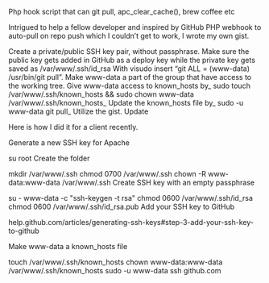 Php hook script that can git pull, apc_clear_cache(), brew coffee etc

Intrigued to help a fellow developer and inspired by GitHub PHP webhook to auto-pull on repo push which I couldn’t get to work, I wrote my own gist.

Create a private/public SSH key pair, without passphrase.
Make sure the public key gets added in GitHub as a deploy key while the private key gets saved as /var/www/.ssh/id_rsa
With visudo insert “git ALL = (www-data) /usr/bin/git pull”.
Make www-data a part of the group that have access to the working tree.
Give www-data access to known_hosts by_ sudo touch /var/www/.ssh/known_hosts && sudo chown www-data /var/www/.ssh/known_hosts_
Update the known_hosts file by_ sudo -u www-data git pull_
Utilize the gist.
Update

Here is how I did it for a client recently.

Generate a new SSH key for Apache

su root
Create the folder

mkdir /var/www/.ssh
chmod 0700 /var/www/.ssh
chown -R www-data:www-data /var/www/.ssh
Create SSH key with an empty passphrase

su - www-data -c "ssh-keygen -t rsa"
chmod 0600 /var/www/.ssh/id_rsa
chmod 0600 /var/www/.ssh/id_rsa.pub
Add your SSH key to GitHub

help.github.com/articles/generating-ssh-keys#step-3-add-your-ssh-key-to-github

Make www-data a known_hosts file

touch /var/www/.ssh/known_hosts
chown www-data:www-data /var/www/.ssh/known_hosts
sudo -u www-data ssh github.com